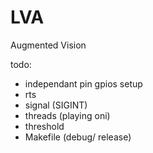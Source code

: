 LVA
===

Augmented Vision


todo:
* independant pin gpios setup
* rts
* signal (SIGINT)
* threads (playing oni)
* threshold
* Makefile (debug/ release)
